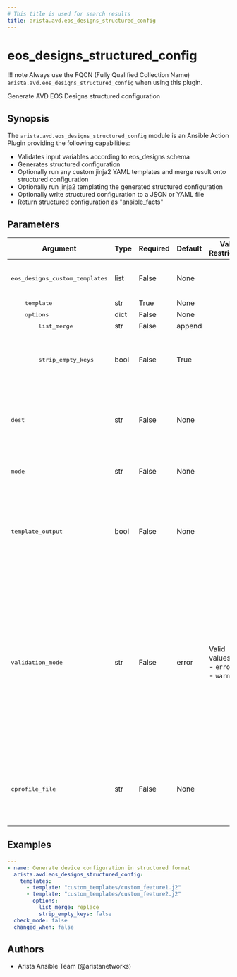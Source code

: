```yaml
---
# This title is used for search results
title: arista.avd.eos_designs_structured_config
---
```

<!--
  ~ Copyright (c) 2023-2025 Arista Networks, Inc.
  ~ Use of this source code is governed by the Apache License 2.0
  ~ that can be found in the LICENSE file.
  -->

# eos_designs_structured_config

!!! note
    Always use the FQCN (Fully Qualified Collection Name) `arista.avd.eos_designs_structured_config` when using this plugin.

Generate AVD EOS Designs structured configuration

## Synopsis

The `arista.avd.eos_designs_structured_config` module is an Ansible Action Plugin providing the following capabilities:

- Validates input variables according to eos_designs schema
- Generates structured configuration
- Optionally run any custom jinja2 YAML templates and merge result onto structured configuration
- Optionally run jinja2 templating the generated structured configuration
- Optionally write structured configuration to a JSON or YAML file
- Return structured configuration as &#34;ansible_facts&#34;

## Parameters

| Argument | Type | Required | Default | Value Restrictions | Description |
| -------- | ---- | -------- | ------- | ------------------ | ----------- |
| <samp>eos_designs_custom_templates</samp> | list | False | None |  | List of dicts for Jinja2 templates to be run after generating the structured configuration |
| <samp>&nbsp;&nbsp;&nbsp;&nbsp;template</samp> | str | True | None |  | Template file. |
| <samp>&nbsp;&nbsp;&nbsp;&nbsp;options</samp> | dict | False | None |  | Template options |
| <samp>&nbsp;&nbsp;&nbsp;&nbsp;&nbsp;&nbsp;&nbsp;&nbsp;list_merge</samp> | str | False | append |  | Merge strategy for lists |
| <samp>&nbsp;&nbsp;&nbsp;&nbsp;&nbsp;&nbsp;&nbsp;&nbsp;strip_empty_keys</samp> | bool | False | True |  | Filter out keys from the generated output if value is null/none/undefined<br>Only applies to templates. |
| <samp>dest</samp> | str | False | None |  | Destination path. If set, the output facts will also be written to this path.<br>Autodetects data format based on file suffix. &#39;.yml&#39;, &#39;.yaml&#39; -&gt; YAML, default -&gt; JSON |
| <samp>mode</samp> | str | False | None |  | File mode (ex. &#34;0o664&#34;) for dest file. See &#39;ansible.builtin.copy&#39; module for details. |
| <samp>template_output</samp> | bool | False | None |  | If true, the output data will be run through another jinja2 rendering before returning.<br>This is to resolve any input values with inline jinja using variables/facts set by the input templates. |
| <samp>validation_mode</samp> | str | False | error | Valid values:<br>- <code>error</code><br>- <code>warning</code> | Run validation in either &#34;error&#34; or &#34;warning&#34; mode.<br>Validation will validate the input variables according to the schema.<br>During validation, messages will be generated with information about the host(s) and key(s) which failed validation.<br>validation_mode:error will produce error messages and fail the task.<br>validation_mode:warning will produce warning messages. |
| <samp>cprofile_file</samp> | str | False | None |  | Filename for storing cprofile data used to debug performance issues.<br>Running cprofile will slow down performance in it self, so only set this while troubleshooting. |

## Examples

```yaml
---
- name: Generate device configuration in structured format
  arista.avd.eos_designs_structured_config:
    templates:
      - template: "custom_templates/custom_feature1.j2"
      - template: "custom_templates/custom_feature2.j2"
        options:
          list_merge: replace
          strip_empty_keys: false
  check_mode: false
  changed_when: false
```

## Authors

- Arista Ansible Team (@aristanetworks)
